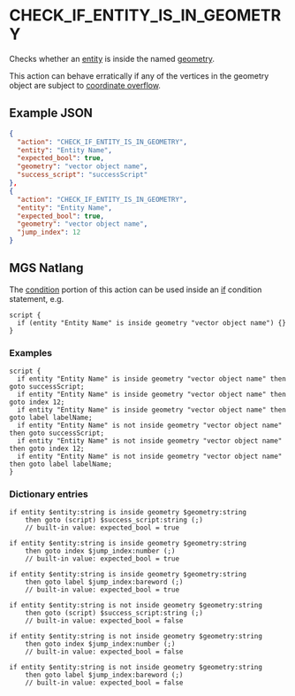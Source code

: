 # CHECK_IF_ENTITY_IS_IN_GEOMETRY

Checks whether an [entity](../entities) is inside the named [geometry](../maps/vector_objects).

This action can behave erratically if any of the vertices in the geometry object are subject to [coordinate overflow](../maps/vector_objects#coordinate-overflow).

## Example JSON

```json
{
  "action": "CHECK_IF_ENTITY_IS_IN_GEOMETRY",
  "entity": "Entity Name",
  "expected_bool": true,
  "geometry": "vector object name",
  "success_script": "successScript"
},
{
  "action": "CHECK_IF_ENTITY_IS_IN_GEOMETRY",
  "entity": "Entity Name",
  "expected_bool": true,
  "geometry": "vector object name",
  "jump_index": 12
}
```

## MGS Natlang

The [condition](../actions/conditional_gotos) portion of this action can be used inside an [if](../mgs/advanced_syntax#if-and-else) condition statement, e.g.

```mgs
script {
  if (entity "Entity Name" is inside geometry "vector object name") {}
}
```

### Examples

```mgs
script {
  if entity "Entity Name" is inside geometry "vector object name" then goto successScript;
  if entity "Entity Name" is inside geometry "vector object name" then goto index 12;
  if entity "Entity Name" is inside geometry "vector object name" then goto label labelName;
  if entity "Entity Name" is not inside geometry "vector object name" then goto successScript;
  if entity "Entity Name" is not inside geometry "vector object name" then goto index 12;
  if entity "Entity Name" is not inside geometry "vector object name" then goto label labelName;
}
```

### Dictionary entries

```
if entity $entity:string is inside geometry $geometry:string
    then goto (script) $success_script:string (;)
	// built-in value: expected_bool = true

if entity $entity:string is inside geometry $geometry:string
    then goto index $jump_index:number (;)
	// built-in value: expected_bool = true

if entity $entity:string is inside geometry $geometry:string
    then goto label $jump_index:bareword (;)
	// built-in value: expected_bool = true

if entity $entity:string is not inside geometry $geometry:string
    then goto (script) $success_script:string (;)
	// built-in value: expected_bool = false

if entity $entity:string is not inside geometry $geometry:string
    then goto index $jump_index:number (;)
	// built-in value: expected_bool = false

if entity $entity:string is not inside geometry $geometry:string
    then goto label $jump_index:bareword (;)
	// built-in value: expected_bool = false
```
